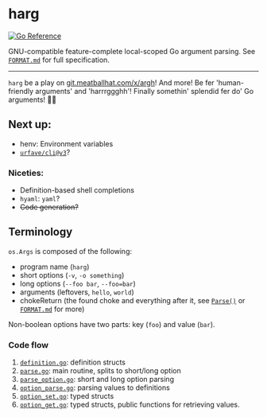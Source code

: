 # harg

[![Go Reference](https://pkg.go.dev/badge/github.com/jtagcat/hcli/harg.svg)](https://pkg.go.dev/github.com/jtagcat/hcli/harg)

GNU-compatible feature-complete local-scoped Go argument parsing. See [`FORMAT.md`](FORMAT.md) for full specification.

***

`harg` be a play on [git.meatballhat.com/x/argh](https://git.meatballhat.com/x/argh)! And more! Be fer 'human-friendly arguments' and 'harrrggghh'! Finally somethin' splendid fer do' Go arguments! 🏴‍☠️

## Next up:
- henv: Environment variables
- [`urfave/cli@v3`](https://github.com/urfave/cli)?

### Niceties:
- Definition-based shell completions
- `hyaml`: `yaml`?
- ~~Code generation?~~

## Terminology
`os.Args` is composed of the following:
 - program name (`harg`)
 - short options (`-v`, `-o something`)
 - long options (`--foo bar`, `--foo=bar`)
 - arguments (leftovers, `hello`, `world`)
 - chokeReturn (the found choke and everything after it, see [`Parse()`](parse.go) or [`FORMAT.md`](FORMAT.md) for more)

Non-boolean options have two parts: key (`foo`) and value (`bar`).
### Code flow
1. [`definition.go`](definition.go): definition structs
1. [`parse.go`](parse.go): main routine, splits to short/long option
1. [`parse_option.go`](parse_option.go): short and long option parsing
1. [`option_parse.go`](option_parse.go): parsing values to definitions
1. [`option_set.go`](option_set.go): typed structs
1. [`option_get.go`](option_get.go): typed structs, public functions for retrieving values.
